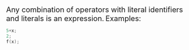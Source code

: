 <span style = "font-size:20px">Any combination of operators with literal identifiers and literals is an expression.</span>
<span style = "font-size:20px">Examples:</span>
```cpp
5+x;
2;
f(x);
```

